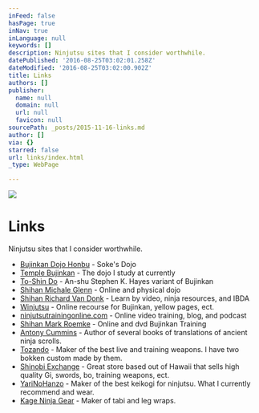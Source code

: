 ```yaml
---
inFeed: false
hasPage: true
inNav: true
inLanguage: null
keywords: []
description: Ninjutsu sites that I consider worthwhile.
datePublished: '2016-08-25T03:02:01.258Z'
dateModified: '2016-08-25T03:02:00.902Z'
title: Links
authors: []
publisher:
  name: null
  domain: null
  url: null
  favicon: null
sourcePath: _posts/2015-11-16-links.md
author: []
via: {}
starred: false
url: links/index.html
_type: WebPage

---
```

![](https://the-grid-user-content.s3-us-west-2.amazonaws.com/c1c0c555-697a-40e9-a69a-ccd1afd22acf.jpg)

# Links

Ninjutsu sites that I consider worthwhile.

* [Bujinkan Dojo Honbu][0] - Soke's Dojo
* [Temple Bujinkan][1] - The dojo I study at currently
* [To-Shin Do][2] - An-shu Stephen K. Hayes variant of Bujinkan
* [Shihan Michale Glenn][3] - Online and physical dojo
* [Shihan Richard Van Donk][4] - Learn by video, ninja resources, and IBDA
* [Winjutsu][5] - Online recourse for Bujinkan, yellow pages, ect.
* [ninjutsutrainingonline.com][6] - Online video training, blog, and podcast
* [Shihan Mark Roemke][7] - Online and dvd Bujinkan Training
* [Antony Cummins][8] - Author of several books of translations of ancient ninja scrolls.
* [Tozando][9] - Maker of the best live and training weapons. I have two bokken custom made by them.
* [Shinobi Exchange][10] - Great store based out of Hawaii that sells high quality Gi, swords, bo, training weapons, ect.
* [YariNoHanzo][11] - Maker of the best keikogi for ninjutsu. What I currently recommend and wear.
* [Kage Ninja Gear][12] - Maker of tabi and leg wraps.

[0]: http://www.bujinkan.com/
[1]: http://templebujinkan.com/
[2]: http://www.skhquest.com/
[3]: http://www.rojodojo.com/
[4]: http://www.ninjutsu.com/
[5]: http://www.winjutsu.com/
[6]: http://ninjutsutrainingonline.com/
[7]: http://www.ninja-learning-network.com/
[8]: http://www.antonycummins.com/
[9]: http://www.tozandoshop.com/
[10]: http://www.shinobiexchange.com/
[11]: http://www.yarinohanzo.com/
[12]: http://www.kageninjagear.com/